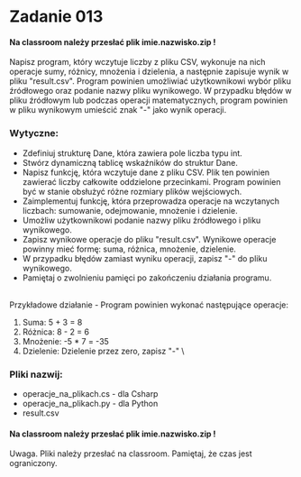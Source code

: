 # Zadanie 013

#### Na classroom należy przesłać plik imie.nazwisko.zip !

Napisz program, który wczytuje liczby z pliku CSV, wykonuje na nich operacje sumy, różnicy, mnożenia i dzielenia, a następnie zapisuje wynik w pliku "result.csv". Program powinien umożliwiać użytkownikowi wybór pliku źródłowego oraz podanie nazwy pliku wynikowego. W przypadku błędów w pliku źródłowym lub podczas operacji matematycznych, program powinien w pliku wynikowym umieścić znak "-" jako wynik operacji.

### Wytyczne:
* Zdefiniuj strukturę Dane, która zawiera pole liczba typu int.
* Stwórz dynamiczną tablicę wskaźników do struktur Dane.
* Napisz funkcję, która wczytuje dane z pliku CSV. Plik ten powinien zawierać liczby całkowite oddzielone przecinkami. Program powinien być w stanie obsłużyć różne rozmiary plików wejściowych.
* Zaimplementuj funkcję, która przeprowadza operacje na wczytanych liczbach: sumowanie, odejmowanie, mnożenie i dzielenie.
* Umożliw użytkownikowi podanie nazwy pliku źródłowego i pliku wynikowego.
* Zapisz wynikowe operacje do pliku "result.csv". Wynikowe operacje powinny mieć formę: suma, różnica, mnożenie, dzielenie.
* W przypadku błędów zamiast wyniku operacji, zapisz "-" do pliku wynikowego.
* Pamiętaj o zwolnieniu pamięci po zakończeniu działania programu.

\
Przykładowe działanie - Program powinien wykonać następujące operacje:
1. Suma: 5 + 3 = 8
2. Różnica: 8 - 2 = 6
3. Mnożenie: -5 * 7 = -35
4. Dzielenie: Dzielenie przez zero, zapisz "-"
\

### Pliki nazwij:
* operacje_na_plikach.cs - dla Csharp
* operacje_na_plikach.py - dla Python
* result.csv

#### Na classroom należy przesłać plik imie.nazwisko.zip !


Uwaga. Pliki należy przesłać na classroom. Pamiętaj, że czas jest ograniczony.